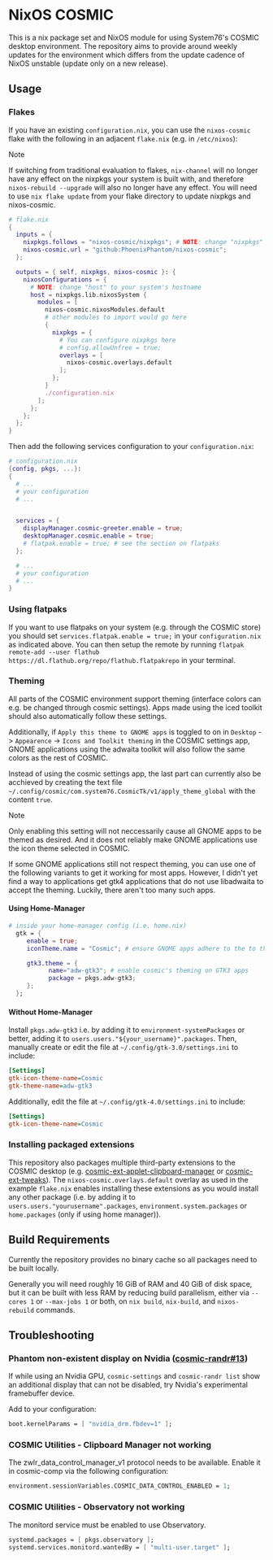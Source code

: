 # NixOS COSMIC
This is a nix package set and NixOS module for using System76's COSMIC desktop environment.
The repository aims to provide around weekly updates for the environment which differs from 
the update cadence of NixOS unstable (update only on a new release).

## Usage

### Flakes

If you have an existing `configuration.nix`, you can use the `nixos-cosmic` flake with the following in an adjacent `flake.nix` (e.g. in `/etc/nixos`):


> [!NOTE]
> If switching from traditional evaluation to flakes, `nix-channel` will no longer have any effect on the nixpkgs your system is built with, and therefore `nixos-rebuild --upgrade` will also no longer have any effect. You will need to use `nix flake update` from your flake directory to update nixpkgs and nixos-cosmic.


```nix
# flake.nix
{
  inputs = {
    nixpkgs.follows = "nixos-cosmic/nixpkgs"; # NOTE: change "nixpkgs" to "nixpkgs-stable" to use stable NixOS release
    nixos-cosmic.url = "github:PhoenixPhantom/nixos-cosmic";
  };

  outputs = { self, nixpkgs, nixos-cosmic }: {
    nixosConfigurations = {
      # NOTE: change "host" to your system's hostname
      host = nixpkgs.lib.nixosSystem {
        modules = [
          nixos-cosmic.nixosModules.default
          # other modules to import would go here
          {
            nixpkgs = {
              # You can configure nixpkgs here
              # config.allowUnfree = true;
              overlays = [
                nixos-cosmic.overlays.default
              ];
            };
          }
          ./configuration.nix
        ];
      };
    };
  };
}
```

Then add the following services configuration to your `configuration.nix`:
```nix
# configuration.nix
{config, pkgs, ...}:
{
  # ...
  # your configuration
  # ...


  services = {
    displayManager.cosmic-greeter.enable = true;
    desktopManager.cosmic.enable = true;
    # flatpak.enable = true; # see the section on flatpaks
  };

  # ...
  # your configuration
  # ...
}

```

### Using flatpaks
If you want to use flatpaks on your system (e.g. through the COSMIC store) you should set `services.flatpak.enable = true;` in your `configuration.nix` as indicated above. You can then setup the remote by running `flatpak remote-add --user flathub https://dl.flathub.org/repo/flathub.flatpakrepo` in your terminal.

### Theming
All parts of the COSMIC environment support theming (interface colors can e.g. be changed through cosmic settings). Apps made using the iced toolkit should also automatically follow these settings.

Additionally, if `Apply this theme to GNOME apps` is toggled to on in `Desktop` -> `Appearence` -> `Icons and Toolkit theming` in the COSMIC settings app, GNOME applications using the adwaita toolkit will also follow the same colors as the rest of COSMIC.

Instead of using the cosmic settings app, the last part can currently also be acchieved by creating the text file `~/.config/cosmic/com.system76.CosmicTk/v1/apply_theme_global` with the content `true`.
> [!NOTE]
> Only enabling this setting will not neccessarily cause all GNOME apps to be themed as desired. And it does not reliably make GNOME applications use the icon theme selected in COSMIC.

If some GNOME applications still not respect theming, you can use one of the following variants to get it working for most apps. However, I didn't yet find a way to applications get gtk4 applications that do not use libadwaita to accept the theming. Luckily, there aren't too many such apps.

#### Using Home-Manager
```nix
# inside your home-manager config (i.e. home.nix)
  gtk = {
     enable = true;
     iconTheme.name = "Cosmic"; # ensure GNOME apps adhere to the to the COSMIC iconset (selectable under `Icons and Toolkit theming`)

     gtk3.theme = {
           name="adw-gtk3"; # enable cosmic's theming on GTK3 apps
           package = pkgs.adw-gtk3;
     };
  };
```

#### Without Home-Manager
Install `pkgs.adw-gtk3` i.e. by adding it to `environment-systemPackages` or better, adding it to `users.users."${your_username}".packages`.
Then, manually create or edit the file at `~/.config/gtk-3.0/settings.ini` to include:

```ini
[Settings]
gtk-icon-theme-name=Cosmic
gtk-theme-name=adw-gtk3
```
Additionally, edit the file at `~/.config/gtk-4.0/settings.ini` to include:
```ini
[Settings]
gtk-icon-theme-name=Cosmic
```




### Installing packaged extensions
This repository also packages multiple third-party extensions to the COSMIC desktop (e.g. [cosmic-ext-applet-clipboard-manager](https://github.com/cosmic-utils/clipboard-manager) or [cosmic-ext-tweaks](https://github.com/cosmic-utils/tweaks)). The `nixos-cosmic.overlays.default` overlay as used in the example `flake.nix` enables installing these extensions as you would install any other package (i.e. by adding it to `users.users."yourusername".packages`, `environment.system.packages` or `home.packages` (only if using home manager)).


## Build Requirements
Currently the repository provides no binary cache so all packages need to be built locally.

Generally you will need roughly 16 GiB of RAM and 40 GiB of disk space, but it can be built with less RAM by reducing build parallelism, either via `--cores 1` or `--max-jobs 1` or both, on `nix build`, `nix-build`, and `nixos-rebuild` commands.


## Troubleshooting

### Phantom non-existent display on Nvidia ([cosmic-randr#13](https://github.com/pop-os/cosmic-randr/issues/13))

If while using an Nvidia GPU, `cosmic-settings` and `cosmic-randr list` show an additional display that can not be disabled, try Nvidia's experimental framebuffer device.

Add to your configuration:

```nix
boot.kernelParams = [ "nvidia_drm.fbdev=1" ];
```

### COSMIC Utilities - Clipboard Manager not working

The zwlr\_data\_control\_manager\_v1 protocol needs to be available. Enable it in cosmic-comp via the following configuration:

```nix
environment.sessionVariables.COSMIC_DATA_CONTROL_ENABLED = 1;
```

### COSMIC Utilities - Observatory not working

The monitord service must be enabled to use Observatory.

```nix
systemd.packages = [ pkgs.observatory ];
systemd.services.monitord.wantedBy = [ "multi-user.target" ];
```
